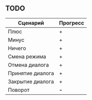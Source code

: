 TODO
-------------
|Сценарий   | Прогресс  |
|-----------|-----------|
| Плюс | + |
| Минус | + |
| Ничего | + |
| Смена режима | + |
| Отмена диалога | + |
| Принятие диалога | + |
| Закрытие диалога | + |
| Поворот | **-** |